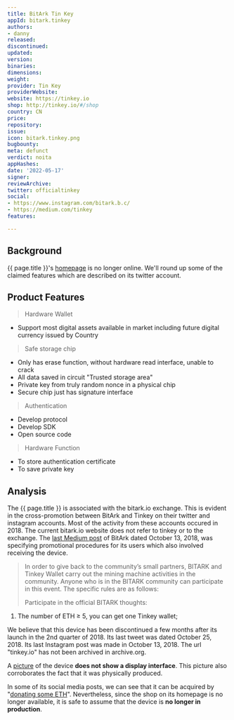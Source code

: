 ```yaml
---
title: BitArk Tin Key
appId: bitark.tinkey
authors:
- danny
released: 
discontinued: 
updated: 
version: 
binaries: 
dimensions: 
weight: 
provider: Tin Key
providerWebsite: 
website: https://tinkey.io
shop: http://tinkey.io/#/shop
country: CN
price: 
repository: 
issue: 
icon: bitark.tinkey.png
bugbounty: 
meta: defunct
verdict: noita
appHashes: 
date: '2022-05-17'
signer: 
reviewArchive: 
twitter: officialtinkey
social:
- https://www.instagram.com/bitark.b.c/
- https://medium.com/tinkey
features: 

---
```


## Background

{{ page.title }}'s [homepage](https://tinkey.io) is no longer online. We'll round up some of the claimed features which are described on its twitter account. 

## Product Features

> Hardware Wallet
- Support most digital assets available in market including future digital currency issued by Country
>
> Safe storage chip
- Only has erase function, without hardware read interface, unable to crack
- All data saved in circuit "Trusted storage area"
- Private key from truly random nonce in a physical chip
- Secure chip just has signature interface
>
> Authentication
- Develop protocol
- Develop SDK
- Open source code
>
> Hardware Function
- To store authentication certificate
- To save private key

## Analysis 

The {{ page.title }} is associated with the bitark.io exchange. This is evident in the cross-promotion between BitArk and Tinkey on their twitter and instagram accounts. Most of the activity from these accounts occured in 2018. The current bitark.io website does not refer to tinkey or to the exchange. The [last Medium post](https://medium.com/@bitark/bitark-weekly-028-october-8-october-13-59df5522345c) of BitArk dated October 13, 2018, was specifying promotional procedures for its users which also involved receiving the device. 

> In order to give back to the community’s small partners, BITARK and Tinkey Wallet carry out the mining machine activities in the community. Anyone who is in the BITARK community can participate in this event. The specific rules are as follows:
>
> Participate in the official BITARK thoughts:
1. The number of ETH ≥ 5, you can get one Tinkey wallet;


We believe that this device has been discontinued a few months after its launch in the 2nd quarter of 2018. Its last tweet was dated October 25, 2018. Its last Instagram post was made in October 13, 2018. The url "tinkey.io" has not been archived in archive.org. 

A [picture](https://www.instagram.com/p/BoQyVQOAQA3/) of the device **does not show a display interface**. This picture also corroborates the fact that it was physically produced.

In some of its social media posts, we can see that it can be acquired by "[donating some ETH](https://twitter.com/officialtinkey/status/1052157834807439360)". Nevertheless, since the shop on its homepage is no longer available, it is safe to assume that the device is **no longer in production**. 

